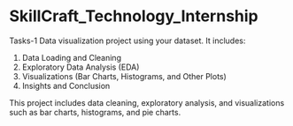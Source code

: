 # SkillCraft_Technology_Internship
Tasks-1
Data visualization project using your dataset. It includes:

1) Data Loading and Cleaning
2) Exploratory Data Analysis (EDA)
3) Visualizations (Bar Charts, Histograms, and Other Plots)
4) Insights and Conclusion

This project includes data cleaning, exploratory analysis, and visualizations such as bar charts, histograms, and pie charts.
